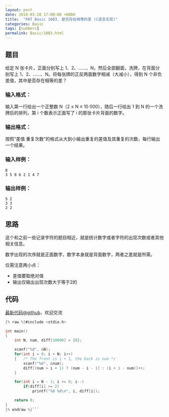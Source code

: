 ```yaml
---
layout: post
date: 2018-03-28 17:00:00 +0800
title:  "PAT Basic 1083. 是否存在相等的差 (C语言实现)"
categories: Basic
tags: [numbers]
permalink: Basic/1083.html
---
```


## 题目

给定 N 张卡片，正面分别写上 1、2、……、N，然后全部翻面，洗牌，在背面分别写上 1、2、……、N。将每张牌的正反两面数字相减（大减小），得到 N
个非负差值，其中是否存在相等的差？

### 输入格式：

输入第一行给出一个正整数 N（2 $\le$ N $\le$ 10 000），随后一行给出 1 到 N 的一个洗牌后的排列，第 i 个数表示正面写了 i
的那张卡片背面的数字。

### 输出格式：

按照“差值 重复次数”的格式从大到小输出重复的差值及其重复的次数，每行输出一个结果。

### 输入样例：

    
    
    8
    3 5 8 6 2 1 4 7
    

### 输出样例：

    
    
    5 2
    3 3
    2 2
    



## 思路


这个和之前一些记录字符的题目相近，就是统计数字或者字符的出现次数或者其他相关信息。

数字出现的次序就是正面数字，数字本身就是背面数字，两者之差就是所需。

仅需注意两小点：
- 差值要取绝对值
- 输出仅输出出现次数大于等于2的

## 代码

[最新代码@github](https://github.com/OliverLew/PAT/blob/master/PATBasic/1083.c)，欢迎交流
```c
{% raw %}#include <stdio.h>

int main()
{
    int N, num, diff[10000] = {0};

    scanf("%d", &N);
    for(int i = 0; i < N; i++)
    {   /* The front is i + 1, the back is num */
        scanf("%d", &num);
        diff[(num > i + 1) ? (num - i - 1) : (i + 1 - num)]++;
    }

    for(int i = N - 1; i >= 0; i--)
        if(diff[i] >= 2)
            printf("%d %d\n", i, diff[i]);

    return 0;
}
{% endraw %}```